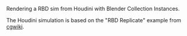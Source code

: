 Rendering a RBD sim from Houdini with Blender Collection Instances.

The Houdini simulation is based on the "RBD Replicate" example from
[cgwiki](https://tokeru.com/cgwiki/HoudiniDops.html#rbd_replicate).

